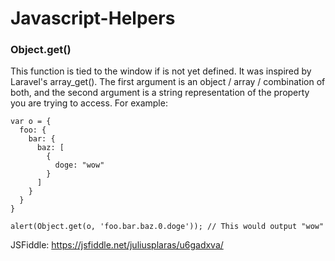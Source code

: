 # Javascript-Helpers

### Object.get()
This function is tied to the window if is not yet defined. It was inspired by Laravel's array_get(). The first argument is an object / array / combination of both, and
the second argument is a string representation of the property you are trying to access. For example:
```
var o = {
  foo: {
    bar: {
      baz: [
        {
          doge: "wow"
        }
      ]
    }
  }
}

alert(Object.get(o, 'foo.bar.baz.0.doge')); // This would output "wow"
```

JSFiddle: https://jsfiddle.net/juliusplaras/u6gadxva/

